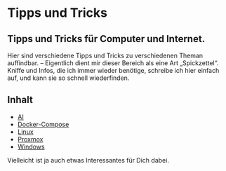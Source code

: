 # Tipps und Tricks  
Tipps und Tricks für Computer und Internet.
---

Hier sind verschiedene Tipps und Tricks zu verschiedenen Theman auffindbar. – Eigentlich dient mir dieser Bereich als eine Art „Spickzettel“. Kniffe und Infos, die ich immer wieder benötige, schreibe ich hier einfach auf, und kann sie so schnell wiederfinden.

## Inhalt

* [AI](AI)
* [Docker-Compose](Docker-Compose)
* [Linux](Linux)
* [Proxmox](Proxmox)
* [Windows](Windows)

Vielleicht ist ja auch etwas Interessantes für Dich dabei.
